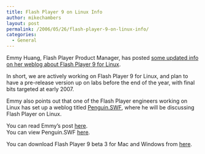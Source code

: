 ```yaml
---
title: Flash Player 9 on Linux Info
author: mikechambers
layout: post
permalink: /2006/05/26/flash-player-9-on-linux-info/
categories:
  - General
---
```



Emmy Huang, Flash Player Product Manager, has posted [some updated info on her weblog about Flash Player 9 for Linux][1].

In short, we are actively working on Flash Player 9 for Linux, and plan to have a pre-release version up on labs before the end of the year, with final bits targeted at early 2007.

Emmy also points out that&#160;one of the Flash Player engineers working on Linux has set up a weblog titled [Penguin.SWF][2], where he will be discussing Flash Player on Linux.

You can read Emmy&#8217;s post [here][1].  
You can view Penguin.SWF [here][2].

You can download Flash Player 9 beta 3 for Mac and Windows from [here][3].

 [1]: http://weblogs.macromedia.com/emmy/archives/2006/05/yes_virginia_th.cfm
 [2]: http://blogs.adobe.com/penguin.swf/
 [3]: http://www.adobe.com/go/labs_flex2_downloads